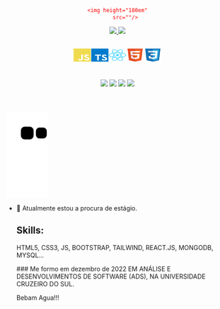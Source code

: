 <div style="align-items: center; color: red; display: flex; flex-direction: column; justify-content: center;">
    
    <img height="180em"
            src=""/>
    
</div>
<div align="center">
    <a href="https://github.com/Jonathasds">
        <img height="180em"
            src="https://github-readme-stats.vercel.app/api?username=Jonathasds&show_icons=true&theme=dark&include_all_commits=true&count_private=true" />
        <img height="180em"
            src="https://github-readme-stats.vercel.app/api/top-langs/?username=Jonathasds&layout=compact&langs_count=7&theme=dracula" />
</div>
<div style="display: inline_block; display: flex; justify-content: center;padding-top: 30px;"><br>
    <img align="center" alt="JD-Js" height="30" width="40"
        src="https://raw.githubusercontent.com/devicons/devicon/master/icons/javascript/javascript-plain.svg">
    <img align="center" alt="JD-Ts" height="30" width="40"
        src="https://raw.githubusercontent.com/devicons/devicon/master/icons/typescript/typescript-plain.svg">
    <img align="center" alt="JD-React" height="30" width="40"
        src="https://raw.githubusercontent.com/devicons/devicon/master/icons/react/react-original.svg">
    <img align="center" alt="JD-HTML" height="30" width="40"
        src="https://raw.githubusercontent.com/devicons/devicon/master/icons/html5/html5-original.svg">
    <img align="center" alt="JD-CSS" height="30" width="40"
        src="https://raw.githubusercontent.com/devicons/devicon/master/icons/css3/css3-original.svg">

</div>



<div style="display: flex; justify-content: center; flex-direction: column; align-items: center; padding: 40px;">
    <div>
        <a href="https://www.instagram.com/sjonathads/" target="_blank"><img
                src="https://img.shields.io/badge/-Instagram-%23E4405F?style=for-the-badge&logo=instagram&logoColor=white"
                target="_blank"></a>
        <a href="mailto:jonathadelgado@gmail.com"><img
                src="https://img.shields.io/badge/-Gmail-%23333?style=for-the-badge&logo=gmail&logoColor=white"
                target="_blank"></a>
        <a href="https://www.linkedin.com/in/j%C3%B4nathas-delgado-2a6b51102/" target="_blank"><img
                src="https://img.shields.io/badge/-LinkedIn-%230077B5?style=for-the-badge&logo=linkedin&logoColor=white"
                target="_blank"></a>
        <a href="https://wa.me/5522981818181" target="_blank"><img
                src="https://img.shields.io/badge/WhatsApp-25D366?style=for-the-badge&logo=whatsapp&logoColor=white"
                target="_blank"></a>
    </div>
   
</div>

![snake gif](https://github.com/Formandodev/Formandodev/blob/output/github-contribution-grid-snake.svg)
            
    
    
- 🔭 Atualmente estou a procura de estágio.

    <h2>Skills:</h2> <p>HTML5, CSS3, JS, BOOTSTRAP, TAILWIND, REACT.JS, MONGODB, MYSQL...</p>
    ### Me formo em dezembro de 2022 EM ANÁLISE E DESENVOLVIMENTOS DE SOFTWARE (ADS), NA UNIVERSIDADE CRUZEIRO DO SUL.
   

    Bebam Agua!!!

